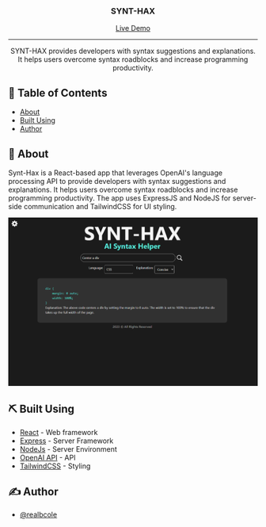 <h3 align="center">SYNT-HAX</h3>

<div align="center">
  <a href="https://synt-hax.vercel.app/">Live Demo</a>
</div>

---

<p align="center"> SYNT-HAX provides developers with syntax suggestions and explanations. It helps users overcome syntax roadblocks and increase programming productivity.
    <br> 
</p>

## 📝 Table of Contents
- [About](#about)
- [Built Using](#built_using)
- [Author](#author)

## 🧐 About <a name = "about"></a>
Synt-Hax is a React-based app that leverages OpenAI's language processing API to provide developers with syntax suggestions and explanations. It helps users overcome syntax roadblocks and increase programming productivity. The app uses ExpressJS and NodeJS for server-side communication and TailwindCSS for UI styling.

<img src="./syntaxhelper/frontend/public/images/synt-hax.png" alt="Synt-hax Screenshot">

## ⛏️ Built Using <a name = "built_using"></a>
- [React](https://react.dev/) - Web framework
- [Express](https://expressjs.com/) - Server Framework
- [NodeJs](https://nodejs.org/en/) - Server Environment
- [OpenAI API](https://platform.openai.com/docs/introduction) - API
- [TailwindCSS](https://tailwindcss.com/) - Styling

## ✍️ Author <a name = "author"></a>
- [@realbcole](https://github.com/realbcole)
